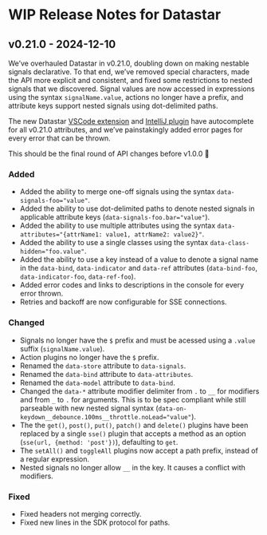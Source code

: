 # WIP Release Notes for Datastar

## v0.21.0 - 2024-12-10

We’ve overhauled Datastar in v0.21.0, doubling down on making nestable signals declarative. To that end, we’ve removed special characters, made the API more explicit and consistent, and fixed some restrictions to nested signals that we discovered. Signal values are now accessed in expressions using the syntax `signalName.value`, actions no longer have a prefix, and attribute keys support nested signals using dot-delimited paths.

The new Datastar [VSCode extension](https://marketplace.visualstudio.com/items?itemName=starfederation.datastar-vscode) and [IntelliJ plugin](https://plugins.jetbrains.com/plugin/26072-datastar-support) have autocomplete for all v0.21.0 attributes, and we’ve painstakingly added error pages for every error that can be thrown.

This should be the final round of API changes before v1.0.0 🚀

### Added

- Added the ability to merge one-off signals using the syntax `data-signals-foo="value"`.
- Added the ability to use dot-delimited paths to denote nested signals in applicable attribute keys (`data-signals-foo.bar="value"`).
- Added the ability to use multiple attributes using the syntax `data-attributes="{attrName1: value1, attrName2: value2}"`.
- Added the ability to use a single classes using the syntax `data-class-hidden="foo.value"`.
- Added the ability to use a key instead of a value to denote a signal name in the `data-bind`, `data-indicator` and `data-ref` attributes (`data-bind-foo`, `data-indicator-foo`, `data-ref-foo`).
- Added error codes and links to descriptions in the console for every error thrown.
- Retries and backoff are now configurable for SSE connections.

### Changed

- Signals no longer have the `$` prefix and must be acessed using a `.value` suffix (`signalName.value`).
- Action plugins no longer have the `$` prefix.
- Renamed the `data-store` attribute to `data-signals`.
- Renamed the `data-bind` attribute to `data-attributes`.
- Renamed the `data-model` attribute to `data-bind`.
- Changed the `data-*` attribute modifier delimiter from `.` to `__` for modifiers and from `_` to `.` for arguments. This is to be spec compliant while still parseable with new nested signal syntax (`data-on-keydown__debounce.100ms__throttle.noLead="value"`).
- The the `get()`, `post()`, `put()`, `patch()` and `delete()` plugins have been replaced by a single `sse()` plugin that accepts a method as an option (`sse(url, {method: 'post'})`), defaulting to `get`.
- The `setAll()` and `toggleAll` plugins now accept a path prefix, instead of a regular expression.
- Nested signals no longer allow `__` in the key. It causes a conflict with modifiers.

### Fixed

- Fixed headers not merging correctly.
- Fixed new lines in the SDK protocol for paths.